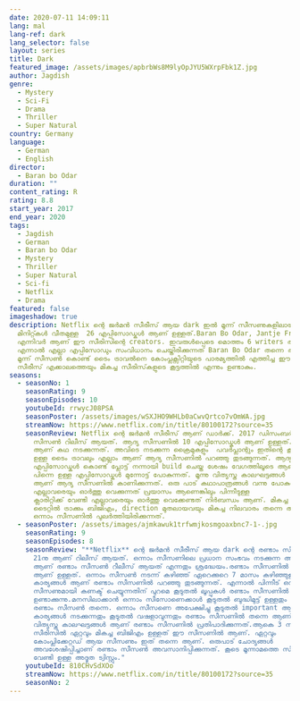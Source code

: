 ```yaml
---
date: 2020-07-11 14:09:11
lang: mal
lang-ref: dark
lang_selector: false
layout: series
title: Dark
featured_image: /assets/images/apbrbWs8M9lyOpJYU5WXrpFbk1Z.jpg
author: Jagdish
genre:
  - Mystery
  - Sci-Fi
  - Drama
  - Thriller
  - Super Natural
country: Germany
language:
  - German
  - English
director:
  - Baran bo Odar
duration: ""
content_rating: R
rating: 8.8
start_year: 2017
end_year: 2020
tags:
  - Jagdish
  - German
  - Baran bo Odar
  - Mystery
  - Thriller
  - Super Natural
  - Sci-fi
  - Netflix
  - Drama
featured: false
imageshadow: true
description: Netflix ന്റെ ജർമൻ സീരീസ് ആയ dark ഇൽ മൂന്ന് സീസണുകളിലായി 45-60
  മിനിറ്റ്കൾ വീതമുള്ള  26 എപ്പിസോഡ്കൾ ആണ് ഉള്ളത്.Baran Bo Odar, Jantje Friese
  എന്നിവർ ആണ് ഈ സീരിസിന്റെ creators. ഇവരുൾപ്പെടെ മൊത്തം 6 writers ആണ് ഉള്ളത്.
  എന്നാൽ എല്ലാ എപ്പിസോഡും സംവിധാനം ചെയ്തിരിക്കുന്നത് Baran Bo Odar തന്നെ ആണ്.
  മൂന്ന് സീസൺ കൊണ്ട് ടൈം ട്രാവൽനെ കോംപ്ലക്സിറ്റിയുടെ പാരമ്യത്തിൽ എത്തിച്ച ഈ
  സീരീസ് എക്കാലത്തെയും മികച്ച സീരിസ്‌കളുടെ കൂട്ടത്തിൽ എന്നും ഉണ്ടാകും.
seasons:
  - seasonNo: 1
    seasonRating: 9
    seasonEpisodes: 10
    youtubeId: rrwycJ08PSA
    seasonPoster: /assets/images/wSXJHO9WHLb0aCwvQrtco7vOmWA.jpg
    streamNow: https://www.netflix.com/in/title/80100172?source=35
    seasonReview: Netflix ന്റെ ജർമൻ സീരീസ് ആണ് ഡാർക്ക്‌. 2017 ഡിസംബർ 1 നു ആണ് ആദ്യ
      സീസൺ റിലീസ് ആയത്. ആദ്യ സീസണിൽ 10 എപ്പിസോഡ്കൾ ആണ് ഉള്ളത്. Winden എന്ന ടൗണിൽ
      ആണ് കഥ നടക്കുന്നത്. അവിടെ നടക്കുന്ന ക്രൈമുകളും  പവർപ്ലാന്റും ഇതിന്റെ കൂടെ
      ഉള്ള ടൈം ട്രാവലും എല്ലാം ആണ് ആദ്യ സീസണിൽ പറഞ്ഞു തുടങ്ങുന്നത്. ആദ്യ 3-4
      എപ്പിസോഡ്കൾ കൊണ്ട് പ്ലോട്ട് നന്നായി build ചെയ്ത ശേഷം വേഗത്തിലൂടെ ആണ്
      പിന്നെ ഉള്ള എപ്പിസോഡ്കൾ മുന്നോട്ട് പോകുന്നത്. മൂന്നു വിത്യസ്ത കാലഘട്ടങ്ങൾ
      ആണ് ആദ്യ സീസണിൽ കാണിക്കുന്നത്. ഒരു പാട് കഥാപാത്രങ്ങൾ വന്നു പോകുന്നതിനാൽ
      എല്ലാവരെയും ഓർത്തു വെക്കുന്നത് പ്രയാസം ആണെങ്കിലും പിന്നീടുള്ള
      ക്ലാരിറ്റിക്ക് വേണ്ടി എല്ലാവരെയും ഓർത്തു വെക്കേണ്ടത് നിർബന്ധം ആണ്. മികച്ച
      ടൈറ്റിൽ ട്രാക്കും ബിജിഎം, direction മുതലായവയും മികച്ച നിലവാരം തന്നെ ആണ്
      ഒന്നാം സീസണിൽ പുലർത്തിയിരിക്കുന്നത്.
  - seasonPoster: /assets/images/ajmkawuk1trfwmjkosmgoaxbnc7-1-.jpg
    seasonRating: 9
    seasonEpisodes: 8
    seasonReview: "**Netflix** ന്റെ ജർമൻ സീരീസ് ആയ dark ന്റെ രണ്ടാം സീസൺ 2019 ജൂൺ
      21നു ആണ് റിലീസ് ആയത്. ഒന്നാം സീസണിലെ പ്രധാന സംഭവം നടക്കുന്ന അതേ തീയതിയിൽ
      ആണ് രണ്ടാം സീസൺ റീലീസ് ആയത് എന്നതും ശ്രദ്ധേയം.രണ്ടാം സീസണിൽ 8 എപ്പിസോഡ്കൾ
      ആണ് ഉള്ളത്. ഒന്നാം സീസൺ നടന്ന് കഴിഞ്ഞ് ഏറെക്കുറെ 7 മാസം കഴിഞ്ഞുള്ള
      കാര്യങ്ങൾ ആണ് രണ്ടാം സീസണിൽ പറഞ്ഞു തുടങ്ങുന്നത്. എന്നാൽ പിന്നീട് ഒന്നാം
      സീസണുമായി കണക്ട് ചെയ്യുന്നതിന് പുറമെ കൂടുതൽ ലൂപ്പുകൾ രണ്ടാം സീസണിൽ
      ഉണ്ടാക്കുന്നു.മനസിലാക്കാൻ ഒന്നാം സീസോണെക്കാൾ കൂടുതൽ ബുദ്ധിമുട്ട് ഉള്ളതും
      രണ്ടാം സീസൺ തന്നെ. ഒന്നാം സീസണെ അപേക്ഷിച്ചു കൂടുതൽ important ആയിട്ടുള്ള
      കാര്യങ്ങൾ നടക്കുന്നതും കൂടുതൽ വഷളാവുന്നതും രണ്ടാം സീസണിൽ തന്നെ ആണ്. 5
      വിത്യസ്ത കാലഘട്ടങ്ങൾ ആണ് രണ്ടാം സീസണിൽ പ്രതിപാദിക്കുന്നത്.ആകെ 3 സീസണുള്ള
      സീരിസിൽ ഏറ്റവും മികച്ച ബിജിഎം ഉള്ളത് ഈ സീസണിൽ ആണ്. ഏറ്റവും
      കോംപ്ലിക്കേറ്റഡ് ആയ സീസണും ഇത് തന്നെ ആണ്. ഒരുപാട് ചോദ്യങ്ങൾ
      അവശേഷിപ്പിച്ചാണ് രണ്ടാം സീസൺ അവസാനിപ്പിക്കുന്നത്. കൂടെ മൂന്നാമത്തെ സീസണ്
      വേണ്ടി ഉള്ള അദ്ഭുത ട്വിസ്റ്റും."
    youtubeId: 810CHvSdXOo
    streamNow: https://www.netflix.com/in/title/80100172?source=35
    seasonNo: 2
---
```

